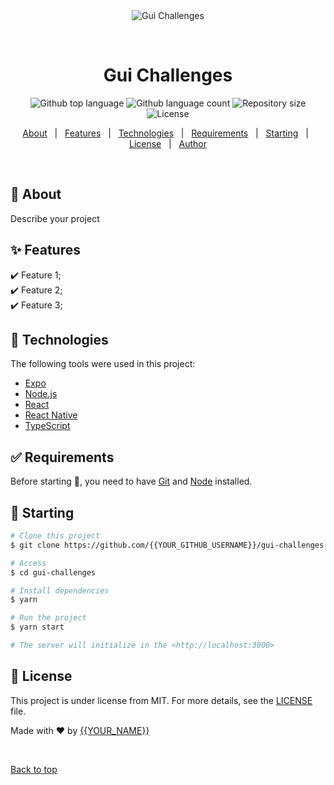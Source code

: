 <div align="center" id="top"> 
  <img src="./.github/app.gif" alt="Gui Challenges" />

  &#xa0;

  <!-- <a href="https://guichallenges.netlify.app">Demo</a> -->
</div>

<h1 align="center">Gui Challenges</h1>

<p align="center">
  <img alt="Github top language" src="https://img.shields.io/github/languages/top/{{YOUR_GITHUB_USERNAME}}/gui-challenges?color=56BEB8">

  <img alt="Github language count" src="https://img.shields.io/github/languages/count/{{YOUR_GITHUB_USERNAME}}/gui-challenges?color=56BEB8">

  <img alt="Repository size" src="https://img.shields.io/github/repo-size/{{YOUR_GITHUB_USERNAME}}/gui-challenges?color=56BEB8">

  <img alt="License" src="https://img.shields.io/github/license/{{YOUR_GITHUB_USERNAME}}/gui-challenges?color=56BEB8">

  <!-- <img alt="Github issues" src="https://img.shields.io/github/issues/{{YOUR_GITHUB_USERNAME}}/gui-challenges?color=56BEB8" /> -->

  <!-- <img alt="Github forks" src="https://img.shields.io/github/forks/{{YOUR_GITHUB_USERNAME}}/gui-challenges?color=56BEB8" /> -->

  <!-- <img alt="Github stars" src="https://img.shields.io/github/stars/{{YOUR_GITHUB_USERNAME}}/gui-challenges?color=56BEB8" /> -->
</p>

<!-- Status -->

<!-- <h4 align="center"> 
	🚧  Gui Challenges 🚀 Under construction...  🚧
</h4> 

<hr> -->

<p align="center">
  <a href="#dart-about">About</a> &#xa0; | &#xa0; 
  <a href="#sparkles-features">Features</a> &#xa0; | &#xa0;
  <a href="#rocket-technologies">Technologies</a> &#xa0; | &#xa0;
  <a href="#white_check_mark-requirements">Requirements</a> &#xa0; | &#xa0;
  <a href="#checkered_flag-starting">Starting</a> &#xa0; | &#xa0;
  <a href="#memo-license">License</a> &#xa0; | &#xa0;
  <a href="https://github.com/{{YOUR_GITHUB_USERNAME}}" target="_blank">Author</a>
</p>

<br>

## :dart: About ##

Describe your project

## :sparkles: Features ##

:heavy_check_mark: Feature 1;\
:heavy_check_mark: Feature 2;\
:heavy_check_mark: Feature 3;

## :rocket: Technologies ##

The following tools were used in this project:

- [Expo](https://expo.io/)
- [Node.js](https://nodejs.org/en/)
- [React](https://pt-br.reactjs.org/)
- [React Native](https://reactnative.dev/)
- [TypeScript](https://www.typescriptlang.org/)

## :white_check_mark: Requirements ##

Before starting :checkered_flag:, you need to have [Git](https://git-scm.com) and [Node](https://nodejs.org/en/) installed.

## :checkered_flag: Starting ##

```bash
# Clone this project
$ git clone https://github.com/{{YOUR_GITHUB_USERNAME}}/gui-challenges

# Access
$ cd gui-challenges

# Install dependencies
$ yarn

# Run the project
$ yarn start

# The server will initialize in the <http://localhost:3000>
```

## :memo: License ##

This project is under license from MIT. For more details, see the [LICENSE](LICENSE.md) file.


Made with :heart: by <a href="https://github.com/{{YOUR_GITHUB_USERNAME}}" target="_blank">{{YOUR_NAME}}</a>

&#xa0;

<a href="#top">Back to top</a>
